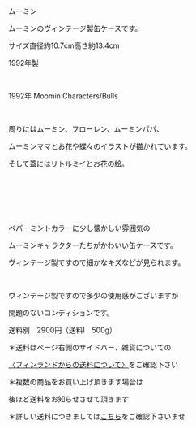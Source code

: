 <link rel="stylesheet" type="text/css" href="/assets/css/styles.css">

ムーミン

ムーミンのヴィンテージ製缶ケースです。

サイズ直径約10.7cm高さ約13.4cm

1992年製

<img alt="" src="http://blog.cnobi.jp/v1/blog/user/71e35865e9e62f3f9d70420d6124d2ab/1506509490"/>  

1992年 Moomin Characters/Bulls 

<img alt="" src="http://blog.cnobi.jp/v1/blog/user/71e35865e9e62f3f9d70420d6124d2ab/1506509498"/>  

周りにはムーミン、フローレン、ムーミンパパ、

ムーミンママとお花や蝶々のイラストが描かれています。

そして蓋にはリトルミイとお花の絵。

<img alt="" src="http://blog.cnobi.jp/v1/blog/user/71e35865e9e62f3f9d70420d6124d2ab/1506509494"/>  

<img alt="" src="http://blog.cnobi.jp/v1/blog/user/71e35865e9e62f3f9d70420d6124d2ab/1506509492"/>  

<img alt="" src="http://blog.cnobi.jp/v1/blog/user/71e35865e9e62f3f9d70420d6124d2ab/1506509493"/>  

ペパーミントカラーに少し懐かしい雰囲気の

ムーミンキャラクターたちがかわいい缶ケースです。

ヴィンテージ製ですので細かなキズなどが見られます。

<img alt="" src="http://blog.cnobi.jp/v1/blog/user/71e35865e9e62f3f9d70420d6124d2ab/1506509491"/> 

<img alt="" src="http://blog.cnobi.jp/v1/blog/user/71e35865e9e62f3f9d70420d6124d2ab/1506509497"/> 

<img alt="" src="http://blog.cnobi.jp/v1/blog/user/71e35865e9e62f3f9d70420d6124d2ab/1506509496"/> 

ヴィンテージ製ですので多少の使用感がございますが

問題のないコンディションです。

送料別　2900円（送料I　500g）

＊送料はページ右側のサイドバー、雑貨についての

[〈フィンランドからの送料について〉](https://dkzakka.github.io/2005/03/31/雑貨について.html)をご確認下さい

＊複数の商品をお買い上げ頂きます場合は 

後ほど送料をお知らせさせて頂きます

＊詳しい送料につきましては[こちら](http://dkzakka.blog.shinobi.jp/Entry/3385/)をご確認下さいませ